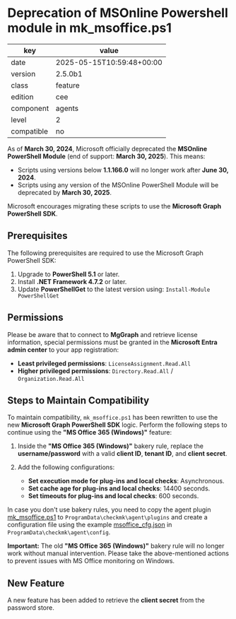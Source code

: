[//]: # (werk v2)
# Deprecation of MSOnline Powershell module in mk_msoffice.ps1

key        | value
---------- | ---
date       | 2025-05-15T10:59:48+00:00
version    | 2.5.0b1
class      | feature
edition    | cee
component  | agents
level      | 2
compatible | no

As of **March 30, 2024**, Microsoft officially deprecated the **MSOnline PowerShell Module**
(end of support: **March 30, 2025**). This means:

- Scripts using versions below **1.1.166.0** will no longer work after **June 30, 2024**.
- Scripts using any version of the MSOnline PowerShell Module will be deprecated
by **March 30, 2025**.

Microsoft encourages migrating these scripts to use the **Microsoft Graph PowerShell SDK**.

## Prerequisites
The following prerequisites are required to use the Microsoft Graph PowerShell SDK:

1. Upgrade to **PowerShell 5.1** or later.
2. Install **.NET Framework 4.7.2** or later.
3. Update **PowerShellGet** to the latest version using: ```Install-Module PowerShellGet```

## Permissions
Please be aware that to connect to **MgGraph** and retrieve license information,
special permissions must be granted in the **Microsoft Entra admin center** to your
app registration:

- **Least privileged permissions**: `LicenseAssignment.Read.All`
- **Higher privileged permissions**: `Directory.Read.All` / `Organization.Read.All`

## Steps to Maintain Compatibility
To maintain compatibility, `mk_msoffice.ps1` has been rewritten to use the new **Microsoft Graph PowerShell SDK** logic.
Perform the following steps to continue using the **"MS Office 365 (Windows)"** feature:

1. Inside the **"MS Office 365 (Windows)"** bakery rule, replace the **username/password** with
a valid **client ID**, **tenant ID**, and **client secret**.

2. Add the following configurations:

   - **Set execution mode for plug-ins and local checks**: Asynchronous.
   - **Set cache age for plug-ins and local checks**: 14400 seconds.
   - **Set timeouts for plug-ins and local checks**: 600 seconds.

In case you don't use bakery rules, you need to copy the agent plugin
[mk_msoffice.ps1](https://github.com/Checkmk/checkmk/blob/master/agents/windows/plugins/mk_msoffice.ps1)
to `ProgramData\checkmk\agent\plugins` and create a configuration file using the example
[msoffice_cfg.json](https://github.com/Checkmk/checkmk/tree/master/agents/windows/cfg_examples/msoffice_cfg.json)
in `ProgramData\checkmk\agent\config`.

**Important:** The old **"MS Office 365 (Windows)"** bakery rule will no longer work
without manual intervention. Please take the above-mentioned actions to prevent
issues with MS Office monitoring on Windows.

## New Feature
A new feature has been added to retrieve the **client secret** from the password store.

